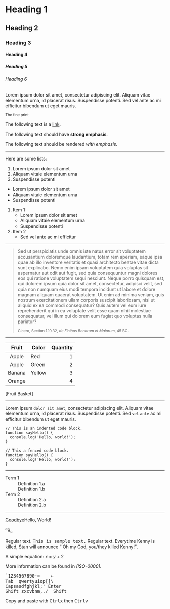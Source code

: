 # Heading 1

## Heading 2

### Heading 3

#### Heading 4

##### Heading 5

###### Heading 6

Lorem ipsum dolor sit amet, consectetur adipiscing elit. Aliquam vitae
elementum urna, id placerat risus. Suspendisse potenti. Sed vel ante ac mi
efficitur bibendum ut eget mauris.

<small>The fine print</small>

The following text is a [link](#).

The following text should have **strong emphasis**.

The following text should be rendered _with emphasis_.

---

Here are some lists:

1. Lorem ipsum dolor sit amet
2. Aliquam vitaie elementum urna
3. Suspendisse potenti


* Lorem ipsum dolor sit amet
* Aliquam vitaie elementum urna
* Suspendisse potenti


1. Item 1
   * Lorem ipsum dolor sit amet
   * Aliquam vitaie elementum urna
   * Suspendisse potenti
2. Item 2
   * Sed vel ante ac mi efficitur


---

> Sed ut perspiciatis unde omnis iste natus error sit voluptatem accusantium
> doloremque laudantium, totam rem aperiam, eaque ipsa quae ab illo inventore
> veritatis et quasi architecto beatae vitae dicta sunt explicabo. Nemo enim
> ipsam voluptatem quia voluptas sit aspernatur aut odit aut fugit, sed quia
> consequuntur magni dolores eos qui ratione voluptatem sequi nesciunt. Neque
> porro quisquam est, qui dolorem ipsum quia dolor sit amet, consectetur,
> adipisci velit, sed quia non numquam eius modi tempora incidunt ut labore et
> dolore magnam aliquam quaerat voluptatem. Ut enim ad minima veniam, quis
> nostrum exercitationem ullam corporis suscipit laboriosam, nisi ut aliquid
> ex ea commodi consequatur? Quis autem vel eum iure reprehenderit qui in ea
> voluptate velit esse quam nihil molestiae consequatur, vel illum qui dolorem
> eum fugiat quo voluptas nulla pariatur?
>
> <small>Cicero, Section 1.10.32, <cite>de Finibus Bonorum et Malorum</cite>,
> 45 BC.</small>

---

| Fruit  | Color  | Quantity |
| :----: | ------ | -------: |
| Apple  | Red    |        1 |
| Apple  | Green  |        2 |
| Banana | Yellow |        3 |
| Orange ||                4 |
[Fruit Basket]

---

Lorem ipsum `dolor sit amet`, consectetur adipiscing elit. Aliquam vitae
elementum urna, id placerat risus. Suspendisse potenti. Sed `vel` `ante` ac mi
efficitur bibendum ut eget mauris.

    // This is an indented code block.
    function sayHello() {
      console.log('Hello, world!');
    }

```
// This a fenced code block.
function sayHello() {
  console.log('Hello, world!');
}
```

---

<dl>
<dt>Term 1</dt>
<dd>Definition 1.a</dd>
<dd>Definition 1.b</dd>
<dt>Term 2</dt>
<dd>Definition 2.a</dd>
<dd>Definition 2.b</dd>
</dl>

---

<ins>Goodbye</ins><del>Hello</del>, World!

<sup>a</sup>B<sub>c</sub>

Regular text. <samp>This is sample text.</samp> Regular text. Everytime Kenny
is killed, Stan will announce
<q cite="http://en.wikipedia.org/wiki/Kenny_McCormick#Cultural_impact">
Oh my God, you/they killed Kenny!</q>.

A simple equation: <var>x</var> = <var>y</var> + 2

More information can be found in <cite>\[ISO-0000]</cite>.

<kbd>`</kbd><kbd>1</kbd><kbd>2</kbd><kbd>3</kbd><kbd>4</kbd><kbd>5</kbd><kbd>6</kbd><kbd>7</kbd><kbd>8</kbd><kbd>9</kbd><kbd>0</kbd><kbd>-</kbd><kbd>=</kbd><kbd>&nbsp;&nbsp;&nbsp;&nbsp;←</kbd>\
<kbd>Tab&nbsp;&nbsp;</kbd><kbd>q</kbd><kbd>w</kbd><kbd>e</kbd><kbd>r</kbd><kbd>t</kbd><kbd>y</kbd><kbd>u</kbd><kbd>i</kbd><kbd>o</kbd><kbd>p</kbd><kbd>\[</kbd><kbd>]</kbd><kbd>\\</kbd>\
<kbd>Caps</kbd><kbd>a</kbd><kbd>s</kbd><kbd>d</kbd><kbd>f</kbd><kbd>g</kbd><kbd>h</kbd><kbd>j</kbd><kbd>k</kbd><kbd>l</kbd><kbd>;</kbd><kbd>'</kbd><kbd>&nbsp;Enter</kbd>\
<kbd>Shift&nbsp;</kbd><kbd>z</kbd><kbd>x</kbd><kbd>c</kbd><kbd>v</kbd><kbd>b</kbd><kbd>n</kbd><kbd>m</kbd><kbd>,</kbd><kbd>.</kbd><kbd>/</kbd><kbd>&nbsp;&nbsp;Shift</kbd>

Copy and paste with <kbd>Ctrl</kbd><kbd>x</kbd> then <kbd>Ctrl</kbd><kbd>v</kbd>
